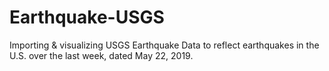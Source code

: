 # Earthquake-USGS
Importing &amp; visualizing USGS Earthquake Data to reflect earthquakes in the U.S. over the last week, dated May 22, 2019.
